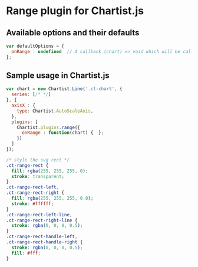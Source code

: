 # Range plugin for Chartist.js

## Available options and their defaults

```javascript
var defaultOptions = {
  onRange : undefined  // A callback (chart) => void which will be called on range selection. 
};
```

## Sample usage in Chartist.js

    
```javascript
var chart = new Chartist.Line('.ct-chart', {
  series: [/* */]
}, {
  axisX : {
    type: Chartist.AutoScaleAxis,
  },
  plugins: [
    Chartist.plugins.range({
      onRange : function(chart) {  };
    })
  ]
});
```

```css
/* style the svg rect */
.ct-range-rect {
  fill: rgba(255, 255, 255, 0);
  stroke: transparent;
}
.ct-range-rect-left,
.ct-range-rect-right {
  fill: rgba(255, 255, 255, 0.8);
  stroke: #ffffff;
}
.ct-range-rect-left-line,
.ct-range-rect-right-line {
  stroke: rgba(0, 0, 0, 0.5);
}
.ct-range-rect-handle-left,
.ct-range-rect-handle-right {
  stroke: rgba(0, 0, 0, 0.5);
  fill: #fff;
}
```
